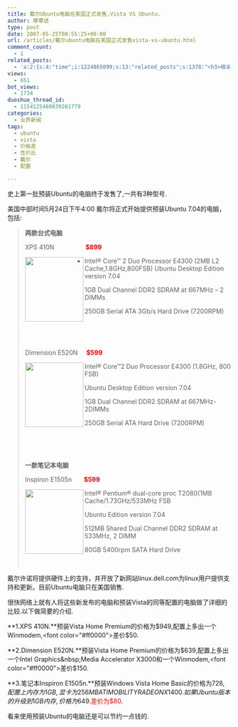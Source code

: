 ```yaml
---
title: 戴尔Ubuntu电脑在美国正式发售,Vista VS Ubuntu.
author: 摩摩诘
type: post
date: 2007-05-25T08:55:25+00:00
url: /articles/戴尔ubuntu电脑在美国正式发售vista-vs-ubuntu.html
comment_count:
  - 1
related_posts:
  - 'a:2:{s:4:"time";i:1224865099;s:13:"related_posts";s:1378:"<h3>相关日志</h3><ul class="related_post"><li><a href="http://www.digglife.cn/articles/vista-theme-visual-style-download.html" title="7个漂亮的Vista主题(视觉样式)下载">7个漂亮的Vista主题(视觉样式)下载</a></li><li><a href="http://www.digglife.cn/articles/hide-show-file-shortcut.html" title="一键显示或隐藏文件">一键显示或隐藏文件</a></li><li><a href="http://www.digglife.cn/articles/my-favorite-vista-features.html" title="我最喜欢的Windows Vista功能">我最喜欢的Windows Vista功能</a></li><li><a href="http://www.digglife.cn/articles/windows-vista-sp1-download.html" title="Windows Vista SP1简体中文独立安装包官方下载">Windows Vista SP1简体中文独立安装包官方下载</a></li><li><a href="http://www.digglife.cn/articles/wga-sever-down.html" title="微软WGA服务器当机,Vista正版变成盗版">微软WGA服务器当机,Vista正版变成盗版</a></li><li><a href="http://www.digglife.cn/articles/vista-task-tips.html" title="给Window XP添加Vista风格的任务栏预览">给Window XP添加Vista风格的任务栏预览</a></li><li><a href="http://www.digglife.cn/articles/firefox%e4%bd%bf%e7%94%a8firetune%e4%bc%98%e5%8c%96firefox%e6%b5%8f%e8%a7%88%e4%bd%93%e9%aa%8c.html" title="Firefox:使用FireTune优化Firefox浏览体验">Firefox:使用FireTune优化Firefox浏览体验</a></li></ul>";}'
views:
  - 651
bot_views:
  - 1734
duoshuo_thread_id:
  - 1154125469839261779
categories:
  - 业界新闻
tags:
  - ubuntu
  - vista
  - 价格差
  - 性价比
  - 戴尔
  - 配置

---
```

史上第一批预装Ubuntu的电脑终于发售了,一共有3种型号.

美国中部时间5月24日下午4:00 戴尔将正式开始提供预装Ubuntu 7.04的电脑，包括:

> **两款台式电脑**
> 
> XPS 410N&nbsp;&nbsp;&nbsp;&nbsp;&nbsp;&nbsp;&nbsp;&nbsp;&nbsp;&nbsp;&nbsp;&nbsp;&nbsp;&nbsp;&nbsp;&nbsp;&nbsp; **<font color="#ff0000">$899</font>**
> 
> <a href="https://www.digglife.net/wp-content/uploads/3/379/2007/05/windowslivewriterubuntuvistavsubuntu-edd1xps410-2007fp-131x145110.jpg" atomicselection="true"><img height="145" src="https://www.digglife.net/wp-content/uploads/3/379/2007/05/windowslivewriterubuntuvistavsubuntu-edd1xps410-2007fp-131x1451-thumb8.jpg" width="131" align="left" /></a> 
> 
>   * Intel® Core™ 2 Duo Processor E4300 (2MB L2 Cache,1.8GHz,800FSB) 
>     Ubuntu Desktop Edition version 7.04 
>     
>     1GB Dual Channel DDR2 SDRAM at 667MHz &#8211; 2 DIMMs 
>     
>     250GB Serial ATA 3Gb/s Hard Drive (7200RPM) 
> 
> &nbsp;
> 
> &nbsp;
> 
> Dimension E520N&nbsp;&nbsp;&nbsp;&nbsp; **<font color="#ff0000">$599</font>**
> 
> <a href="https://www.digglife.net/wp-content/uploads/3/379/2007/05/windowslivewriterubuntuvistavsubuntu-edd1e520-e177fp-131x14514.jpg" atomicselection="true"><img height="145" src="https://www.digglife.net/wp-content/uploads/3/379/2007/05/windowslivewriterubuntuvistavsubuntu-edd1e520-e177fp-131x1451-thumb2.jpg" width="131" align="left" /></a> 
> 
> Intel® Core™2 Duo Processor E4300 (1.8GHz, 800 FSB)
> 
> Ubuntu Desktop Edition version 7.04 
> 
> 1GB Dual Channel DDR2 SDRAM at 667MHz- 2DIMMs 
> 
> 250GB Serial ATA Hard Drive (7200RPM) 
> 
> &nbsp;
> 
> &nbsp;
> 
> **一款笔记本电脑**
> 
> Inspiron E1505n&nbsp;&nbsp; &nbsp;&nbsp;&nbsp; **<font color="#ff0000">$599</font>**
> 
> <a href="https://www.digglife.net/wp-content/uploads/3/379/2007/05/windowslivewriterubuntuvistavsubuntu-edd1e1505-front-131x145-ss14.jpg" atomicselection="true"><img height="145" src="https://www.digglife.net/wp-content/uploads/3/379/2007/05/windowslivewriterubuntuvistavsubuntu-edd1e1505-front-131x145-ss1-thumb2.jpg" width="131" align="left" /></a> </p> 
> 
> Intel® Pentium® dual-core proc T2080(1MB Cache/1.73GHz/533MHz FSB 
> 
> Ubuntu Edition version 7.04 
> 
> 512MB Shared Dual Channel DDR2 SDRAM at 533MHz, 2 DIMM 
> 
> 80GB 5400rpm SATA Hard Drive 
> 
> &nbsp;

戴尔许诺将提供硬件上的支持，并开放了新网站linux.dell.com为linux用户提供支持和更新。目前Ubuntu电脑只在美国销售.

很快网络上就有人将这些新发布的电脑和预装Vista的同等配置的电脑做了详细的比较.以下做简要的介绍.

**1.XPS 410N.**预装Vista Home Premium的价格为$949,配置上多出一个Winmodem,<font color="#ff0000">差价$50</font>.

**2.Dimension E520N.**预装Vista Home Premium的价格为$639,配置上多出一个Intel Graphics&nbsp;Media Accelerator X3000和一个Winmodem,<font color="#ff0000">差价$150</font>.

**3.笔记本Inspiron E1505n.**预装Windows Vista Home Basic的价格为$728,配置上内存为1GB,显卡为256MB ATI MOBILITY RADEON X1400.如果Ubuntu版本的升级到1GB内存,价格为$649.<font color="#ff0000">差价为$80</font>.

看来使用预装Ubuntu的电脑还是可以节约一点钱的.
